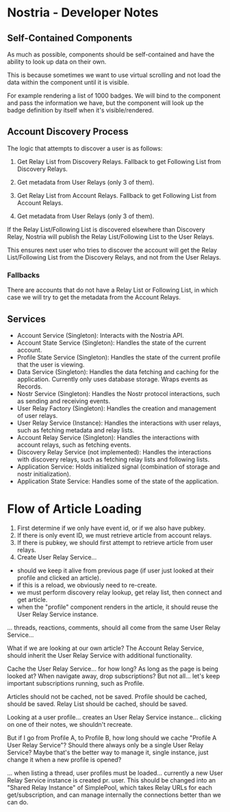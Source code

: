 # Nostria - Developer Notes

## Self-Contained Components

As much as possible, components should be self-contained and have the ability to look up data on their own.

This is because sometimes we want to use virtual scrolling and not load the data within the component until it is visible.

For example rendering a list of 1000 badges. We will bind to the <app-badge> component and pass the information we have, but the component will look up the badge definition by itself when it's visible/rendered.

## Account Discovery Process

The logic that attempts to discover a user is as follows:

1. Get Relay List from Discovery Relays. Fallback to get Following List from Discovery Relays.
2. Get metadata from User Relays (only 3 of them).

3. Get Relay List from Account Relays. Fallback to get Following List from Account Relays.
4. Get metadata from User Relays (only 3 of them).

If the Relay List/Following List is discovered elsewhere than Discovery Relay, Nostria will publish the Relay List/Following List to the User Relays.

This ensures next user who tries to discover the account will get the Relay List/Following List from the Discovery Relays, and not from the User Relays.

### Fallbacks

There are accounts that do not have a Relay List or Following List, in which case we will try to get the metadata from the Account Relays.

## Services

- Account Service (Singleton): Interacts with the Nostria API.
- Account State Service (Singleton): Handles the state of the current account.
- Profile State Service (Singleton): Handles the state of the current profile that the user is viewing.
- Data Service (Singleton): Handles the data fetching and caching for the application. Currently only uses database storage. Wraps events as Records.
- Nostr Service (Singleton): Handles the Nostr protocol interactions, such as sending and receiving events.
- User Relay Factory (Singleton): Handles the creation and management of user relays.
- User Relay Service (Instance): Handles the interactions with user relays, such as fetching metadata and relay lists.
- Account Relay Service (Singleton): Handles the interactions with account relays, such as fetching events.
- Discovery Relay Service (not implemented): Handles the interactions with discovery relays, such as fetching relay lists and following lists.
- Application Service: Holds initialized signal (combination of storage and nostr initialization).
- Application State Service: Handles some of the state of the application.

# Flow of Article Loading

1. First determine if we only have event id, or if we also have pubkey.
2. If there is only event ID, we must retrieve article from account relays.
3. If there is pubkey, we should first attempt to retrieve article from user relays.
4. Create User Relay Service...

- should we keep it alive from previous page (if user just looked at their profile and clicked an article).
- if this is a reload, we obviously need to re-create.
- we must perform discovery relay lookup, get relay list, then connect and get article.
- when the "profile" component renders in the article, it should reuse the User Relay Service instance.

... threads, reactions, comments, should all come from the same User Relay Service...

What if we are looking at our own article? The Account Relay Service, should inherit the User Relay Service with additional functionality.

Cache the User Relay Service... for how long? As long as the page is being looked at? When navigate away, drop subscriptions? But not all... let's keep important subscriptions running, such as Profile.

Articles should not be cached, not be saved.
Profile should be cached, should be saved.
Relay List should be cached, should be saved.

Looking at a user profile... creates an User Relay Service instance... clicking on one of their notes, we shouldn't recreate.

But if I go from Profile A, to Profile B, how long should we cache "Profile A User Relay Service"? Should there always only be a single User Relay Service? Maybe that's the better way to manage it, single instance, just change it when a new profile is opened?

... when listing a thread, user profiles must be loaded... currently a new User Relay Service instance is created pr. user. This should be changed into an "Shared Relay Instance" of SimplePool, which takes Relay URLs for each get/subscription, and can manage internally the connections better than we can do.
